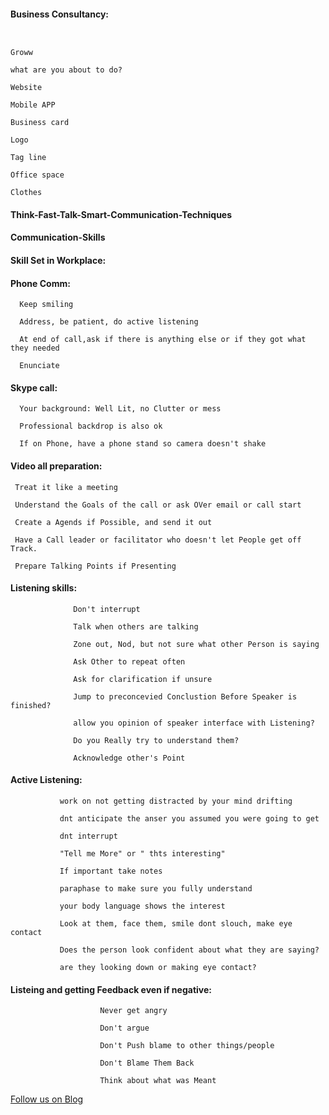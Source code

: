 #### Business Consultancy:

```


Groww

what are you about to do?

Website

Mobile APP

Business card

Logo

Tag line

Office space

Clothes

```

#### Think-Fast-Talk-Smart-Communication-Techniques

#### Communication-Skills

#### Skill Set in Workplace:


#### Phone Comm:

      Keep smiling

      Address, be patient, do active listening

      At end of call,ask if there is anything else or if they got what they needed

      Enunciate 

#### Skype call:

      Your background: Well Lit, no Clutter or mess

      Professional backdrop is also ok

      If on Phone, have a phone stand so camera doesn't shake 
      
#### Video all preparation:

     Treat it like a meeting
     
     Understand the Goals of the call or ask OVer email or call start
     
     Create a Agends if Possible, and send it out
     
     Have a Call leader or facilitator who doesn't let People get off Track.
     
     Prepare Talking Points if Presenting
     
#### Listening skills:

                  Don't interrupt

                  Talk when others are talking

                  Zone out, Nod, but not sure what other Person is saying

                  Ask Other to repeat often

                  Ask for clarification if unsure

                  Jump to preconcevied Conclustion Before Speaker is finished?

                  allow you opinion of speaker interface with Listening?

                  Do you Really try to understand them?

                  Acknowledge other's Point 


#### Active Listening:

               work on not getting distracted by your mind drifting

               dnt anticipate the anser you assumed you were going to get

               dnt interrupt

               "Tell me More" or " thts interesting"

               If important take notes

               paraphase to make sure you fully understand

               your body language shows the interest

               Look at them, face them, smile dont slouch, make eye contact

               Does the person look confident about what they are saying?

               are they looking down or making eye contact?
               
#### Listeing and getting Feedback even if negative:

                        Never get angry

                        Don't argue

                        Don't Push blame to other things/people

                        Don't Blame Them Back

                        Think about what was Meant

   
  <a href="http://starwalt.in/">Follow us on Blog</a>
